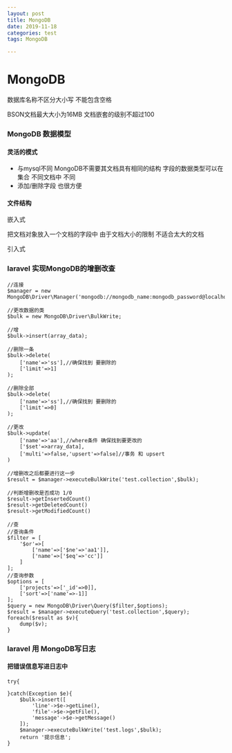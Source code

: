 ```yaml
---
layout: post
title: MongoDB
date: 2019-11-18
categories: test
tags: MongoDB

---
```


# MongoDB

数据库名称不区分大小写 不能包含空格

BSON文档最大大小为16MB 文档嵌套的级别不超过100

### MongoDB 数据模型

#### 灵活的模式

- 与mysql不同 MongoDB不需要其文档具有相同的结构 字段的数据类型可以在集合 不同文档中 不同
- 添加/删除字段 也很方便

#### 文件结构

嵌入式

把文档对象放入一个文档的字段中 由于文档大小的限制 不适合太大的文档

引入式

### laravel 实现MongoDB的增删改查

```
//连接
$manager = new MongoDB\Driver\Manager('mongodb://mongodb_name:mongodb_password@localhost:port');

//更改数据的类
$bulk = new MongoDB\Driver\BulkWrite;

//增
$bulk->insert(array_data);

//删除一条
$bulk->delete(
	['name'=>'ss'],//确保找到 要删除的
	['limit'=>1]
);

//删除全部
$bulk->delete(
	['name'=>'ss'],//确保找到 要删除的
	['limit'=>0]
);

//更改
$bulk->update(
	['name'=>'aa'],//where条件 确保找到要更改的
	['$set'=>array_data],
	['multi'=>false,'upsert'=>false]//事务 和 upsert
)

//增删改之后都要进行这一步
$result = $manager->executeBulkWrite('test.collection',$bulk);

//判断增删改是否成功 1/0
$result->getInsertedCount()
$result->getDeletedCount()
$result->getModifiedCount()

//查
//查询条件
$filter = [
	'$or'=>[
		['name'=>['$ne'=>'aa1']],
		['name'=>['$eq'=>'cc']]
	]
];
//查询参数
$options = [
	['projects'=>['_id'=>0]],
	['sort'=>['name'=>-1]]
];
$query = new MongoDB\Driver\Query($filter,$options);
$result = $manager->executeQuery('test.collection',$query);
foreach($result as $v){
	dump($v);
}
```

### laravel 用 MongoDB写日志

#### 把错误信息写进日志中

```
try{

}catch(Exception $e){
	$bulk->insert([
		'line'->$e->getLine(),
		'file'->$e->getFile(),
		'message'->$e->getMessage()
	]);
	$manager->executeBulkWrite('test.logs',$bulk);
	return '提示信息';
}
```


